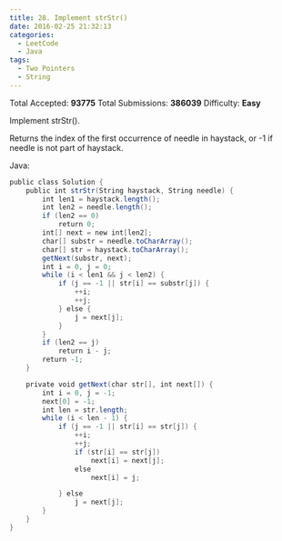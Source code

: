 ```yaml
---
title: 28. Implement strStr()
date: 2016-02-25 21:32:13
categories:
  - LeetCode
  - Java
tags:
  - Two Pointers
  - String
---
```


Total Accepted: **93775**
Total Submissions: **386039**
Difficulty: **Easy**

Implement strStr().

Returns the index of the first occurrence of needle in haystack, or -1 if needle is not part of haystack.

<!-- more -->

Java:

``` java
public class Solution {
    public int strStr(String haystack, String needle) {
        int len1 = haystack.length();
        int len2 = needle.length();
        if (len2 == 0)
            return 0;
        int[] next = new int[len2];
        char[] substr = needle.toCharArray();
        char[] str = haystack.toCharArray();
        getNext(substr, next);
        int i = 0, j = 0;
        while (i < len1 && j < len2) {
            if (j == -1 || str[i] == substr[j]) {
                ++i;
                ++j;
            } else {
                j = next[j];
            }
        }
        if (len2 == j)
            return i - j;
        return -1;
    }

    private void getNext(char str[], int next[]) {
        int i = 0, j = -1;
        next[0] = -1;
        int len = str.length;
        while (i < len - 1) {
            if (j == -1 || str[i] == str[j]) {
                ++i;
                ++j;
                if (str[i] == str[j])
                    next[i] = next[j];
                else
                    next[i] = j;

            } else
                j = next[j];
        }
    }
}
```